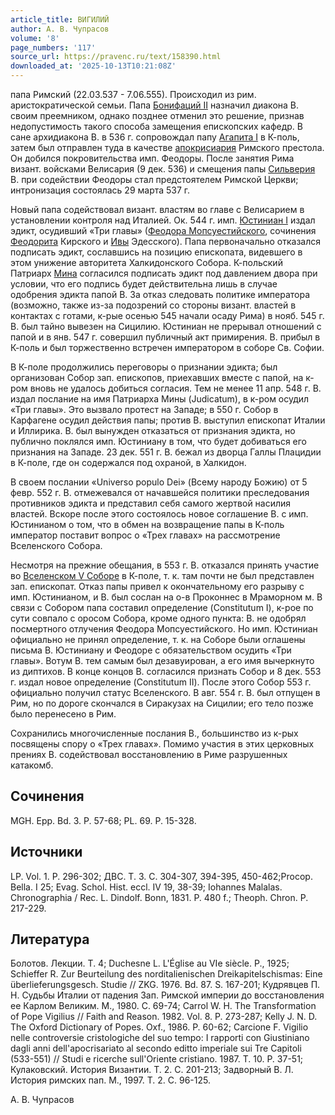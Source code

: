 ```yaml
---
article_title: ВИГИЛИЙ
author: А. В. Чупрасов
volume: '8'
page_numbers: '117'
source_url: https://pravenc.ru/text/158390.html
downloaded_at: '2025-10-13T10:21:08Z'
---
```


папа Римский (22.03.537 - 7.06.555). Происходил из рим. аристократической семьи. Папа [Бонифаций II](<https://pravenc.ru/text/Бонифаций II.html>) назначил диакона В. своим преемником, однако позднее отменил это решение, признав недопустимость такого способа замещения епископских кафедр. В сане архидиакона В. в 536 г. сопровождал папу [Агапита I](<https://pravenc.ru/text/АГАПИТ I.html>) в К-поль, затем был отправлен туда в качестве [апокрисиария](https://pravenc.ru/text/апокрисиария.html) Римского престола. Он добился покровительства имп. Феодоры. После занятия Рима визант. войсками Велисария (9 дек. 536) и смещения папы [Сильверия](https://pravenc.ru/text/Сильверия.html) В. при содействии Феодоры стал предстоятелем Римской Церкви; интронизация состоялась 29 марта 537 г.

Новый папа содействовал визант. властям во главе с Велисарием в установлении контроля над Италией. Ок. 544 г. имп. [Юстиниан I](<https://pravenc.ru/text/Юстиниан I.html>) издал эдикт, осудивший «Три главы» ([Феодора Мопсуестийского](<https://pravenc.ru/text/Феодора Мопсуестийского.html>), сочинения [Феодорита](https://pravenc.ru/text/Феодорит.html) Кирского и [Ивы](https://pravenc.ru/text/Ива.html) Эдесского). Папа первоначально отказался подписать эдикт, сославшись на позицию епископата, видевшего в этом унижение авторитета Халкидонского Собора. К-польский Патриарх [Мина](https://pravenc.ru/text/Мина.html) согласился подписать эдикт под давлением двора при условии, что его подпись будет действительна лишь в случае одобрения эдикта папой В. За отказ следовать политике императора (возможно, также из-за подозрений со стороны визант. властей в контактах с готами, к-рые осенью 545 начали осаду Рима) в нояб. 545 г. В. был тайно вывезен на Сицилию. Юстиниан не прерывал отношений с папой и в янв. 547 г. совершил публичный акт примирения. В. прибыл в К-поль и был торжественно встречен императором в соборе Св. Софии.

В К-поле продолжились переговоры о признании эдикта; был организован Собор зап. епископов, приехавших вместе с папой, на к-ром вновь не удалось добиться согласия. Тем не менее 11 апр. 548 г. В. издал послание на имя Патриарха Мины (Judicatum), в к-ром осудил «Три главы». Это вызвало протест на Западе; в 550 г. Собор в Карфагене осудил действия папы; против В. выступил епископат Италии и Иллирика. В. был вынужден отказаться от признания эдикта, но публично поклялся имп. Юстиниану в том, что будет добиваться его признания на Западе. 23 дек. 551 г. В. бежал из дворца Галлы Плацидии в К-поле, где он содержался под охраной, в Халкидон.

В своем послании «Universo populo Dei» (Всему народу Божию) от 5 февр. 552 г. В. отмежевался от начавшейся политики преследования противников эдикта и представил себя самого жертвой насилия властей. Вскоре после этого состоялось новое соглашение В. с имп. Юстинианом о том, что в обмен на возвращение папы в К-поль император поставит вопрос о «Трех главах» на рассмотрение Вселенского Собора.

Несмотря на прежние обещания, в 553 г. В. отказался принять участие во [Вселенском V Соборе](<https://pravenc.ru/text/Вселенский V Собор.html>) в К-поле, т. к. там почти не был представлен зап. епископат. Отказ папы привел к окончательному его разрыву с имп. Юстинианом, и В. был сослан на о-в Проконнес в Мраморном м. В связи с Собором папа составил определение (Constitutum I), к-рое по сути совпало с оросом Собора, кроме одного пункта: В. не одобрял посмертного отлучения Феодора Мопсуестийского. Но имп. Юстиниан официально не принял определение, т. к. на Соборе были оглашены письма В. Юстиниану и Феодоре с обязательством осудить «Три главы». Вотум В. тем самым был дезавуирован, а его имя вычеркнуто из диптихов. В конце концов В. согласился признать Собор и 8 дек. 553 г. издал новое определение (Constitutum II). После этого Собор 553 г. официально получил статус Вселенского. В авг. 554 г. В. был отпущен в Рим, но по дороге скончался в Сиракузах на Сицилии; его тело позже было перенесено в Рим.

Сохранились многочисленные послания В., большинство из к-рых посвящены спору о «Трех главах». Помимо участия в этих церковных прениях В. содействовал восстановлению в Риме разрушенных катакомб.

## Сочинения

MGH. Epp. Bd. 3. P. 57-68; PL. 69. P. 15-328.

## Источники

LP. Vol. 1. P. 296-302; ДВС. Т. 3. С. 304-307, 394-395, 450-462;Procop. Bella. I 25; Evag. Schol. Hist. eccl. IV 19, 38-39; Iohannes Malalas. Chronographia / Rec. L. Dindolf. Bonn, 1831. P. 480 f.; Theoph. Chron. P. 217-229.

## Литература

Болотов. Лекции. Т. 4; Duchesne L. L'Église au VIe siècle. P., 1925; Schieffer R. Zur Beurteilung des norditalienischen Dreikapitelschismas: Eine überlieferungsgesch. Studie // ZKG. 1976. Bd. 87. S. 167-201; Кудрявцев П. Н. Судьбы Италии от падения Зап. Римской империи до восстановления ее Карлом Великим. М., 1980. С. 69-74; Carrol W. H. The Transformation of Pope Vigilius // Faith and Reason. 1982. Vol. 8. P. 273-287; Kelly J. N. D. The Oxford Dictionary of Popes. Oxf., 1986. P. 60-62; Carcione F. Vigilio nelle controversie cristologiche del suo tempo: I rapporti con Giustiniano dagli anni dell'apocrisariato al secondo editto imperiale sui Tre Capitoli (533-551) // Studi e ricerche sull'Oriente cristiano. 1987. T. 10. P. 37-51; Кулаковский. История Византии. Т. 2. С. 201-213; Задворный В. Л. История римских пап. М., 1997. Т. 2. С. 96-125.

А. В. Чупрасов

